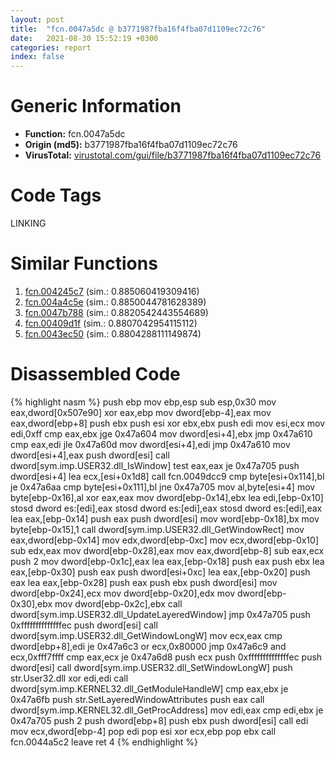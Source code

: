 ```yaml
---
layout: post
title:  "fcn.0047a5dc @ b3771987fba16f4fba07d1109ec72c76"
date:   2021-08-30 15:52:19 +0300
categories: report
index: false
---
```


# Generic Information
- **Function:** fcn.0047a5dc
- **Origin (md5):** b3771987fba16f4fba07d1109ec72c76
- **VirusTotal:** [virustotal.com/gui/file/b3771987fba16f4fba07d1109ec72c76][virustotal_ref]

# Code Tags
<span class="tag" id="LINKING">LINKING</span>


# Similar Functions

1. [fcn.004245c7][similar_1_ref] (sim.: 0.885060419309416)
2. [fcn.004a4c5e][similar_2_ref] (sim.: 0.8850044781628389)
3. [fcn.0047b788][similar_3_ref] (sim.: 0.8820542443554689)
4. [fcn.00409d1f][similar_4_ref] (sim.: 0.8807042954115112)
5. [fcn.0043ec50][similar_5_ref] (sim.: 0.8804288111149874)


# Disassembled Code

{% highlight nasm %}
push ebp
mov ebp,esp
sub esp,0x30
mov eax,dword[0x507e90]
xor eax,ebp
mov dword[ebp-4],eax
mov eax,dword[ebp+8]
push ebx
push esi
xor ebx,ebx
push edi
mov esi,ecx
mov edi,0xff
cmp eax,ebx
jge 0x47a604
mov dword[esi+4],ebx
jmp 0x47a610
cmp eax,edi
jle 0x47a60d
mov dword[esi+4],edi
jmp 0x47a610
mov dword[esi+4],eax
push dword[esi]
call dword[sym.imp.USER32.dll_IsWindow]
test eax,eax
je 0x47a705
push dword[esi+4]
lea ecx,[esi+0x1d8]
call fcn.0049dcc9
cmp byte[esi+0x114],bl
je 0x47a6aa
cmp byte[esi+0x111],bl
jne 0x47a705
mov al,byte[esi+4]
mov byte[ebp-0x16],al
xor eax,eax
mov dword[ebp-0x14],ebx
lea edi,[ebp-0x10]
stosd dword es:[edi],eax
stosd dword es:[edi],eax
stosd dword es:[edi],eax
lea eax,[ebp-0x14]
push eax
push dword[esi]
mov word[ebp-0x18],bx
mov byte[ebp-0x15],1
call dword[sym.imp.USER32.dll_GetWindowRect]
mov eax,dword[ebp-0x14]
mov edx,dword[ebp-0xc]
mov ecx,dword[ebp-0x10]
sub edx,eax
mov dword[ebp-0x28],eax
mov eax,dword[ebp-8]
sub eax,ecx
push 2
mov dword[ebp-0x1c],eax
lea eax,[ebp-0x18]
push eax
push ebx
lea eax,[ebp-0x30]
push eax
push dword[esi+0xc]
lea eax,[ebp-0x20]
push eax
lea eax,[ebp-0x28]
push eax
push ebx
push dword[esi]
mov dword[ebp-0x24],ecx
mov dword[ebp-0x20],edx
mov dword[ebp-0x30],ebx
mov dword[ebp-0x2c],ebx
call dword[sym.imp.USER32.dll_UpdateLayeredWindow]
jmp 0x47a705
push 0xffffffffffffffec
push dword[esi]
call dword[sym.imp.USER32.dll_GetWindowLongW]
mov ecx,eax
cmp dword[ebp+8],edi
je 0x47a6c3
or ecx,0x80000
jmp 0x47a6c9
and ecx,0xfff7ffff
cmp eax,ecx
je 0x47a6d8
push ecx
push 0xffffffffffffffec
push dword[esi]
call dword[sym.imp.USER32.dll_SetWindowLongW]
push str.User32.dll
xor edi,edi
call dword[sym.imp.KERNEL32.dll_GetModuleHandleW]
cmp eax,ebx
je 0x47a6fb
push str.SetLayeredWindowAttributes
push eax
call dword[sym.imp.KERNEL32.dll_GetProcAddress]
mov edi,eax
cmp edi,ebx
je 0x47a705
push 2
push dword[ebp+8]
push ebx
push dword[esi]
call edi
mov ecx,dword[ebp-4]
pop edi
pop esi
xor ecx,ebp
pop ebx
call fcn.0044a5c2
leave 
ret 4
{% endhighlight %}


[similar_1_ref]: /report/fcn.004245c7@7b00dd8f2abf54a73bfb09681334ff78
[similar_2_ref]: /report/fcn.004a4c5e@b3771987fba16f4fba07d1109ec72c76
[similar_3_ref]: /report/fcn.0047b788@b3771987fba16f4fba07d1109ec72c76
[similar_4_ref]: /report/fcn.00409d1f@418e0921f3a9bd4f5bc0dcc59623b5a1
[similar_5_ref]: /report/fcn.0043ec50@3b2d901eaca41ce14deca6a48c0c801a
[virustotal_ref]: https://www.virustotal.com/gui/file/b3771987fba16f4fba07d1109ec72c76